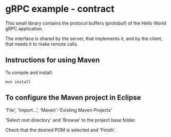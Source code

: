# gRPC example - contract

This small library contains the protocol buffers (protobuf) of the
Hello World gRPC application.

The interface is shared by the server, that implements it, and
by the client, that needs it to make remote calls.


## Instructions for using Maven

To compile and install:

```
mvn install
```



## To configure the Maven project in Eclipse

'File', 'Import...', 'Maven'-'Existing Maven Projects'

'Select root directory' and 'Browse' to the project base folder.

Check that the desired POM is selected and 'Finish'.

